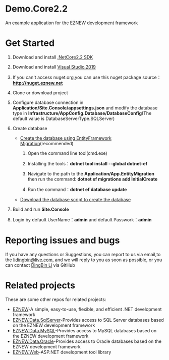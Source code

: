 # Demo.Core2.2

An example application for the EZNEW development framework

# Get Started

1. Download and install [.NetCore2.2 SDK](https://dotnet.microsoft.com/download/dotnet-core/2.2)
2. Download and install [Visual Studio 2019](https://visualstudio.microsoft.com/zh-hans/downloads/)
3. If you can't access nuget.org,you can use this nuget package source：<b>http://nuget.eznew.net</b>
4. Clone or download project
5. Configure database connection in <b>Application/Site.Console/appsettings.json</b> and modify the database type in <b>Infrastructure/AppConfig.Database/DatabaseConfig</b>(The default value is DatabaseServerType.SQLServer)
6. Create database
	* [Create the database using EntityFramework Migration](https://docs.microsoft.com/en-us/ef/core/managing-schemas/migrations/?tabs=dotnet-core-cli)(recommended)
	
		1. Open the command line tool(cmd.exe)
		
		2. Installing the tools：<b>dotnet tool install --global dotnet-ef</b>
		
		3. Navigate to the path to the <b>Application/App.EntityMigration</b> then run the command: <b>dotnet ef migrations add InitialCreate</b>
		
		4. Run the command：<b>dotnet ef database update</b>
		
	* [Download the database script to create the database](https://github.com/eznew-net/Demo.File/tree/master/DemoDataBase)
	
7. Build and run <b>Site.Console</b> 
8. Login by default UserName：<b>admin</b> and default Passwork：<b>admin</b>

# Reporting issues and bugs

If you have any questions or Suggestions, you can report to us via email,to the lidingbin@live.com, and we will reply to you as soon as possible, or you can contact [DingBin Li](https://github.com/lidingbin) via GitHub

# Related projects

These are some other repos for related projects:

  * [EZNEW](https://github.com/eznew-net/EZNEW)-A simple, easy-to-use, flexible, and efficient .NET development framework
  * [EZNEW.Data.SqlServer](https://github.com/eznew-net/EZNEW.Data.SqlServer)-Provides access to SQL Server databases based on the EZNEW development framework
  * [EZNEW.Data.MySQL](https://github.com/eznew-net/EZNEW.Data.MySQL)-Provides access to MySQL databases based on the EZNEW development framework
  * [EZNEW.Data.Oracle](https://github.com/eznew-net/EZNEW.Data.Oracle)-Provides access to Oracle databases based on the EZNEW development framework
  * [EZNEW.Web](https://github.com/eznew-net/EZNEW.Web)-ASP.NET development tool library
